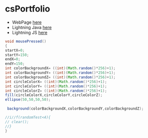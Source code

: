 # csPortfolio
* WebPage [here]()
* Lightning Java [here](https://taburaa.github.io/lightning2/)
* Lightning JS [here]()

```Java
void mousePressed()
{
startX=0;
startY=150;
endX=0;
endY=150;
int colorBackgroundX= ((int)(Math.random()*256)+1);
int colorBackgroundY= ((int)(Math.random()*256)+1);
int colorBackgroundZ= ((int)(Math.random()*256)+1);
int circleColorX= ((int)(Math.random()*256)+1);
int circleColorY= ((int)(Math.random()*256)+1);
int circleColorZ= ((int)(Math.random()*256)+1);
fill(circleColorX,circleColorY,circleColorZ);
ellipse(50,50,50,50);
 
 background(colorBackgroundX,colorBackgroundY,colorBackgroundZ); 

//i//f(randomTest<4){
// clear(); 
//}
}
```
